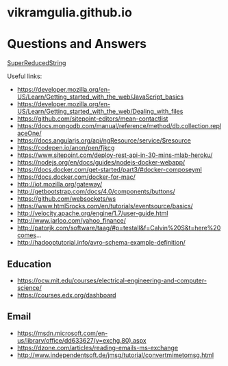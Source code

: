 vikramgulia.github.io
=====================

# Questions and Answers
[SuperReducedString](SuperReducedString.md)


Useful links:
* https://developer.mozilla.org/en-US/Learn/Getting_started_with_the_web/JavaScript_basics
* https://developer.mozilla.org/en-US/Learn/Getting_started_with_the_web/Dealing_with_files
* https://github.com/sitepoint-editors/mean-contactlist
* https://docs.mongodb.com/manual/reference/method/db.collection.replaceOne/
* https://docs.angularjs.org/api/ngResource/service/$resource
* https://codepen.io/anon/pen/fjkcg
* https://www.sitepoint.com/deploy-rest-api-in-30-mins-mlab-heroku/
* https://nodejs.org/en/docs/guides/nodejs-docker-webapp/
* https://docs.docker.com/get-started/part3/#docker-composeyml
* https://docs.docker.com/docker-for-mac/
* http://iot.mozilla.org/gateway/
* http://getbootstrap.com/docs/4.0/components/buttons/
* https://github.com/websockets/ws
* https://www.html5rocks.com/en/tutorials/eventsource/basics/
* http://velocity.apache.org/engine/1.7/user-guide.html
* http://www.jarloo.com/yahoo_finance/
* http://patorjk.com/software/taag/#p=testall&f=Calvin%20S&t=here%20comes...
* http://hadooptutorial.info/avro-schema-example-definition/

## Education
* https://ocw.mit.edu/courses/electrical-engineering-and-computer-science/
* https://courses.edx.org/dashboard

## Email
* https://msdn.microsoft.com/en-us/library/office/dd633627(v=exchg.80).aspx
* https://dzone.com/articles/reading-emails-ms-exchange
* http://www.independentsoft.de/jmsg/tutorial/convertmimetomsg.html
